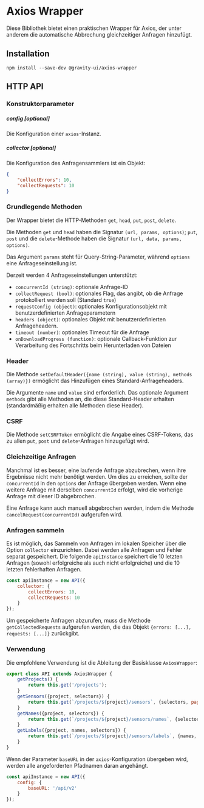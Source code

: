 # Axios Wrapper
Diese Bibliothek bietet einen praktischen Wrapper für Axios, der unter anderem die automatische Abbrechung gleichzeitiger Anfragen hinzufügt.

## Installation

```shell
npm install --save-dev @gravity-ui/axios-wrapper
```

## HTTP API

### Konstruktorparameter

##### config [optional]
Die Konfiguration einer `axios`-Instanz.

##### collector [optional]
Die Konfiguration des Anfragensammlers ist ein Objekt:
```json
{
    "collectErrors": 10,
    "collectRequests": 10
}
```

### Grundlegende Methoden
Der Wrapper bietet die HTTP-Methoden `get`, `head`, `put`, `post`, `delete`.

Die Methoden `get` und `head` haben die Signatur `(url, params, options)`; `put`, `post` und die `delete`-Methode haben die Signatur `(url, data, params, options)`.

Das Argument `params` steht für Query-String-Parameter, während `options` eine Anfrageseinstellung ist.

Derzeit werden 4 Anfrageseinstellungen unterstützt:
- `concurrentId (string)`: optionale Anfrage-ID
- `collectRequest (bool)`: optionales Flag, das angibt, ob die Anfrage protokolliert werden soll (Standard `true`)
- `requestConfig (object)`: optionales Konfigurationsobjekt mit benutzerdefinierten Anfrageparametern
- `headers (object)`: optionales Objekt mit benutzerdefinierten Anfrageheadern.
- `timeout (number)`: optionales Timeout für die Anfrage
- `onDownloadProgress (function)`: optionale Callback-Funktion zur Verarbeitung des Fortschritts beim Herunterladen von Dateien

### Header
Die Methode `setDefaultHeader({name (string), value (string), methods (array)})` ermöglicht das Hinzufügen eines Standard-Anfrageheaders.

Die Argumente `name` und `value` sind erforderlich. Das optionale Argument `methods` gibt alle Methoden an, die diese Standard-Header erhalten (standardmäßig erhalten alle Methoden diese Header).

### CSRF
Die Methode `setCSRFToken` ermöglicht die Angabe eines CSRF-Tokens, das zu allen `put`, `post` und `delete`-Anfragen hinzugefügt wird.

### Gleichzeitige Anfragen
Manchmal ist es besser, eine laufende Anfrage abzubrechen, wenn ihre Ergebnisse nicht mehr benötigt werden. Um dies zu erreichen, sollte der `concurrentId` in den `options` der Anfrage übergeben werden. Wenn eine weitere Anfrage mit derselben `concurrentId` erfolgt, wird die vorherige Anfrage mit dieser ID abgebrochen.

Eine Anfrage kann auch manuell abgebrochen werden, indem die Methode `cancelRequest(concurrentId)` aufgerufen wird.

### Anfragen sammeln
Es ist möglich, das Sammeln von Anfragen im lokalen Speicher über die Option `collector` einzurichten. Dabei werden alle Anfragen und Fehler separat gespeichert. Die folgende `apiInstance` speichert die 10 letzten Anfragen (sowohl erfolgreiche als auch nicht erfolgreiche) und die 10 letzten fehlerhaften Anfragen.
```javascript
const apiInstance = new API({
    collector: {
        collectErrors: 10,
        collectRequests: 10
    }
});
```

Um gespeicherte Anfragen abzurufen, muss die Methode `getCollectedRequests` aufgerufen werden, die das Objekt `{errors: [...], requests: [...]}` zurückgibt.

### Verwendung
Die empfohlene Verwendung ist die Ableitung der Basisklasse `AxiosWrapper`:
```javascript
export class API extends AxiosWrapper {
    getProjects() {
        return this.get('/projects');
    }
    getSensors({project, selectors}) {
        return this.get(`/projects/${project}/sensors`, {selectors, pageSize: 200});
    }
    getNames({project, selectors}) {
        return this.get(`/projects/${project}/sensors/names`, {selectors});
    }
    getLabels({project, names, selectors}) {
        return this.get(`/projects/${project}/sensors/labels`, {names, selectors});
    }
}
```

Wenn der Parameter `baseURL` in der `axios`-Konfiguration übergeben wird, werden alle angeforderten Pfadnamen daran angehängt.
```javascript
const apiInstance = new API({
    config: {
        baseURL: '/api/v2'
    }
});
```